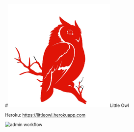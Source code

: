 #![logo](app/assets/images/nav-logo.png)Little Owl

Heroku: https://littleowl.herokuapp.com

 ![admin workflow](app/assets/images/admin_workflow.gif)
